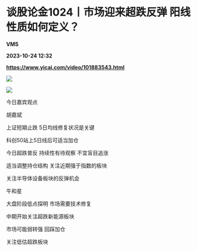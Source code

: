 # 谈股论金1024丨市场迎来超跌反弹 阳线性质如何定义？
**VMS**

**2023-10-24 12:32**

**https://www.yicai.com/video/101883543.html**

![](http://imgcdn.yicai.com/vms-new/2023/10/1e6dde1a-3b1e-423e-bd6d-d481dc07db7a.jpg) 

[![](https://imgcdn.yicai.com/uppics/images/2021/06/f82fd36f56308e8bdcf9eb48747315f5.jpg)](https://yktstatic.emoney.cn/ykthtml/app-download/)

今日嘉宾观点

胡嘉斌

上证短期止跌 5日均线修复状况是关键

科创50站上5日线后可适当加仓

今日超跌普反 持续性有待观察 不宜盲目追涨

适当调整持仓结构 关注近期强于指数的板块

关注半导体设备板块的反弹机会

牛和星

大盘阶段低点探明 市场需要技术修复

中期开始关注超跌新能源板块

市场可能弱转强 回踩加仓

关注低估超跌板块